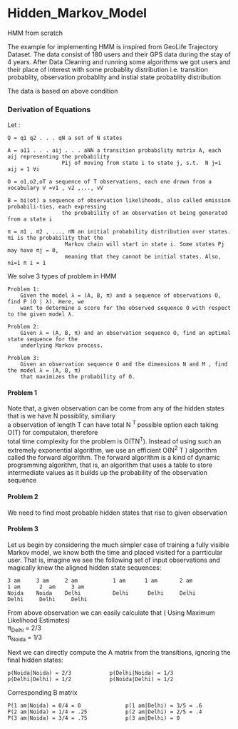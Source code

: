# Hidden_Markov_Model
HMM from scratch 

The example for implementing HMM is inspired from GeoLife Trajectory Dataset. The data consist of 180 users and their GPS data during the stay of 4 years. After Data Cleaning and running some algorithms we got users and their place of interest with some probablity distribution i.e. transition probablity, observation probablity and instial state probablity distribution

The data is based on above condition
### Derivation of Equations
Let :

    Q = q1 q2 . . . qN a set of N states
        
    A = a11 . . . aij . . . aNN a transition probability matrix A, each aij representing the probability
                     Pij of moving from state i to state j, s.t.  N j=1 aij = 1 ∀i
                                        
    O = o1,o2,oT a sequence of T observations, each one drawn from a vocabulary V =v1 , v2 ,..., vV
        
    B = bi(ot) a sequence of observation likelihoods, also called emission probabili-ties, each expressing 
                     the probability of an observation ot being generated from a state i
                                        
    π = π1 , π2 , ..., πN an initial probability distribution over states. πi is the probability that the 
                      Markov chain will start in state i. Some states Pj may have πj = 0, 
                      meaning that they cannot be initial states. Also, ni=1 π i = 1
        
        
        
We solve 3 types of problem in HMM

    Problem 1:
        Given the model λ = (A, B, π) and a sequence of observations O, find P (O | λ). Here, we
        want to determine a score for the observed sequence O with respect to the given model λ.
        
    Problem 2:
        Given λ = (A, B, π) and an observation sequence O, find an optimal state sequence for the
        underlying Markov process.
        
    Problem 3:
        Given an observation sequence O and the dimensions N and M , find the model λ = (A, B, π)
        that maximizes the probability of O.
        
#### Problem 1
Note that, a given observation can be come from any of the hidden states that is we have N possiblity, similiary <br />
a observation of length T can have total N <sup> T </sup> possible option each taking O(T) for computaion, therefore <br />
total time complexity for the problem is O(TN<sup>T</sup>).
Instead of using such an extremely exponential algorithm, we use an efficient
O(N<sup>2</sup> T ) algorithm called the forward algorithm. The forward algorithm is a kind
of dynamic programming algorithm, that is, an algorithm that uses a table to store
intermediate values as it builds up the probability of the observation sequence

#### Problem 2
We need to find most probable hidden states that rise to given observation


#### Problem 3

Let us begin by considering the much simpler case of training a fully visible
Markov model, we know both the time and placed visited for a
parrticular user. That is, imagine we see the following set of input observations and magically
knew the aligned hidden state sequences:
```
3 am     3 am     2 am           1 am      1 am       2 am               1 am      2  am     3 am 
Noida    Noida    Delhi          Delhi      Delhi     Delhi              Delhi     Delhi     Delhi
```
From above observation we can easily calculate that ( Using Maximum Likelihood Estimates) <br />
π<sub>Delhi</sub> = 2/3 <br />
π<sub>Noida</sub> = 1/3

Next we can directly compute the A matrix from the transitions, ignoring the final hidden states:
```
p(Noida|Noida) = 2/3            p(Delhi|Noida) = 1/3
p(Delhi|Delhi) = 1/2            p(Noida|Delhi) = 1/2
```
Corresponding B matrix
```
P(1 am|Noida) = 0/4 = 0              p(1 am|Delhi) = 3/5 = .6
P(2 am|Noida) = 1/4 = .25            p(2 am|Delhi) = 2/5 = .4
P(3 am|Noida) = 3/4 = .75            p(3 am|Delhi) = 0
```
 
